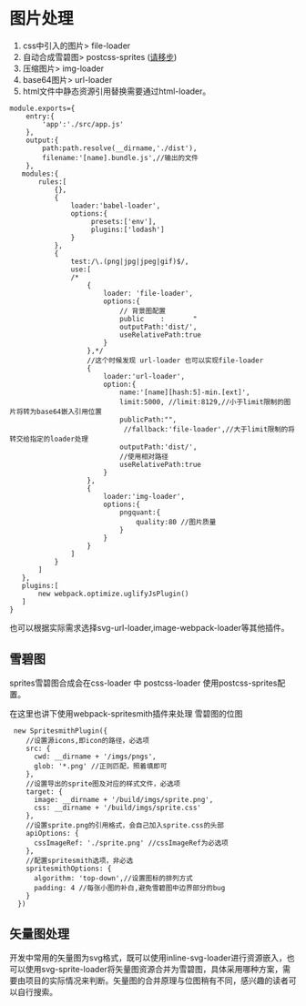 # 图片处理

1. css中引入的图片&gt; file-loader
2. 自动合成雪碧图&gt; postcss-sprites \([请移步](chu-li-css-styleloader.md)\)
3. 压缩图片&gt; img-loader
4. base64图片&gt; url-loader
5. html文件中静态资源引用替换需要通过html-loader。

 

```text
module.exports={
    entry:{
        'app':'./src/app.js'
    },
    output:{
        path:path.resolve(__dirname,'./dist'),
        filename:'[name].bundle.js',//输出的文件
    },
   modules:{ 
       rules:[
           {},
           {
               loader:'babel-loader',
               options:{
                    presets:['env'],
                    plugins:['lodash']
               }
           },
           {
               test:/\.(png|jpg|jpeg|gif)$/,
               use:[
               /*
                   {
                       loader: 'file-loader',
                       options:{
                           // 背景图配置
                           public    :       "     
                           outputPath:'dist/',
                           useRelativePath:true
                       }
                   },*/
                   //这个时候发现 url-loader 也可以实现file-loader
                   {
                       loader:'url-loader',
                       option:{
                           name:'[name][hash:5]-min.[ext]',
                           limit:5000, //limit:8129,//小于limit限制的图片将转为base64嵌入引用位置
                           publicPath:"",
 							//fallback:'file-loader',//大于limit限制的将转交给指定的loader处理
                           outputPath:'dist/',
                           //使用相对路径
                           useRelativePath:true
                       }
                   },
                   {
                       loader:'img-loader',
                       options:{
                           pngquant:{
                               quality:80 //图片质量
                           }
                       }
                   }
               ]
           }
       ]
   },
   plugins:[
       new webpack.optimize.uglifyJsPlugin()
   ]
}
```

也可以根据实际需求选择svg-url-loader,image-webpack-loader等其他插件。
## 雪碧图 ##
sprites雪碧图合成会在css-loader 中 postcss-loader 使用postcss-sprites配置。

在这里也讲下使用webpack-spritesmith插件来处理 雪碧图的位图
```
 new SpritesmithPlugin({
    //设置源icons,即icon的路径，必选项
    src: {
      cwd: __dirname + '/imgs/pngs',
      glob: '*.png' //正则匹配，照着填即可
    },
    //设置导出的sprite图及对应的样式文件，必选项
    target: {
      image: __dirname + '/build/imgs/sprite.png',
      css: __dirname + '/build/imgs/sprite.css' 
    },
    //设置sprite.png的引用格式，会自己加入sprite.css的头部
    apiOptions: {
      cssImageRef: './sprite.png' //cssImageRef为必选项
    },
    //配置spritesmith选项，非必选
    spritesmithOptions: {
      algorithm: 'top-down',//设置图标的排列方式
      padding: 4 //每张小图的补白,避免雪碧图中边界部分的bug
    }
  })
```
##  矢量图处理 ##
开发中常用的矢量图为svg格式，既可以使用inline-svg-loader进行资源嵌入，也可以使用svg-sprite-loader将矢量图资源合并为雪碧图，具体采用哪种方案，需要由项目的实际情况来判断。矢量图的合并原理与位图稍有不同，感兴趣的读者可以自行搜索。